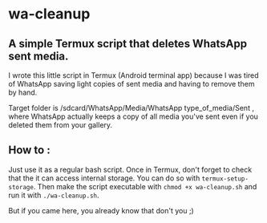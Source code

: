 # wa-cleanup
## A simple Termux script that deletes WhatsApp sent media.

I wrote this little script in Termux (Android terminal app) because I was tired of WhatsApp saving light copies of sent media and having to remove them by hand.

Target folder is /sdcard/WhatsApp/Media/WhatsApp type_of_media/Sent , where WhatsApp actually keeps a copy of all media you've sent even if you deleted them from your gallery.

## How to :

Just use it as a regular bash script. Once in Termux, don't forget to check that the it can access internal storage. You can do so with `termux-setup-storage`. Then make the script executable with `chmod +x wa-cleanup.sh` and run it with `./wa-cleanup.sh`.

But if you came here, you already know that don't you ;)
